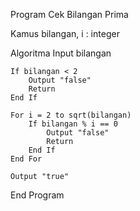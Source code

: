 Program Cek Bilangan Prima

Kamus
    bilangan, i : integer

Algoritma
    Input bilangan

    If bilangan < 2
        Output "false"
        Return
    End If

    For i = 2 to sqrt(bilangan)
        If bilangan % i == 0
            Output "false"
            Return
        End If
    End For

    Output "true"
End Program

